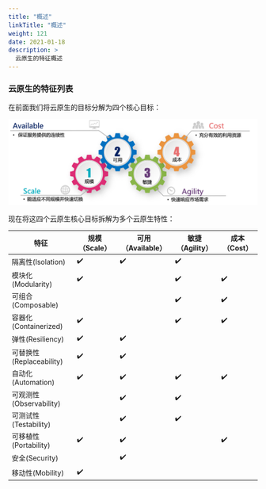 ```yaml
---
title: "概述"
linkTitle: "概述"
weight: 121
date: 2021-01-18
description: >
  云原生的特征概述
---
```


### 云原生的特征列表

在前面我们将云原生的目标分解为四个核心目标：

![](../images/cloud-native-goals.png)

现在将这四个云原生核心目标拆解为多个云原生特性：

| 特征                     | 规模（Scale） | 可用（Available） | 敏捷（Agility） | 成本（Cost） |
| ------------------------ | ------------- | ----------------- | --------------- | ------------ |
| 隔离性(Isolation)        | ✔️             | ✔️                 | ✔️               |              |
| 模块化(Modularity)       | ✔️             |                   | ✔️               | ✔️            |
| 可组合(Composable)       |               |                   | ✔️               | ✔️            |
| 容器化(Containerized)    | ✔️             |                   | ✔️               | ✔️            |
| 弹性(Resiliency)         | ✔️             | ✔️                 |                 |              |
| 可替换性(Replaceability) | ✔️             | ✔️                 |                 |              |
| 自动化(Automation)       | ✔️             | ✔️                 | ✔️               | ✔️            |
| 可观测性(Observability)  |               | ✔️                 | ✔️               |              |
| 可测试性(Testability)    |               | ✔️                 | ✔️               |              |
| 可移植性(Portability)    | ✔️             | ✔️                 |                 | ✔️            |
| 安全(Security)           |               | ✔️                 |                 |              |
| 移动性(Mobility)         | ✔️             |                   |                 |              |

